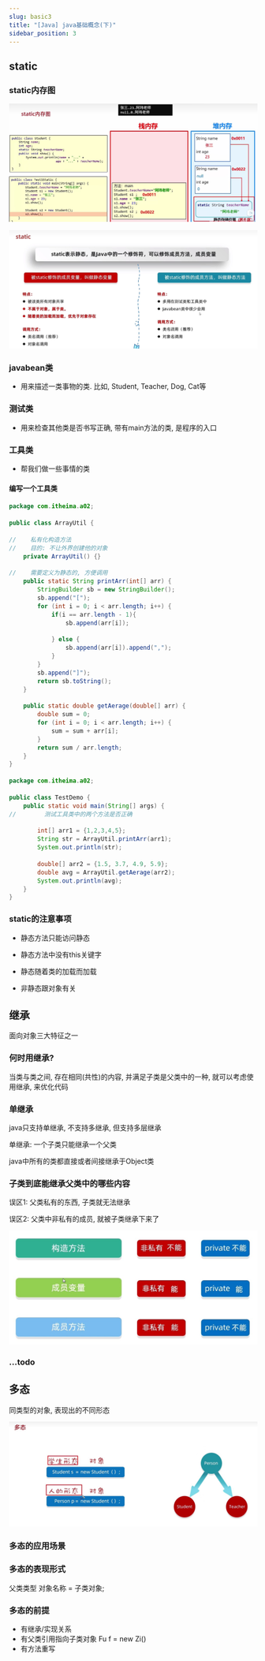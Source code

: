```yaml
---
slug: basic3
title: "[Java] java基础概念(下)"
sidebar_position: 3
---
```


## static

### static内存图

![static](assets/static.jpg)

![ic](assets/ic.jpg)

### javabean类

- 用来描述一类事物的类. 比如, Student, Teacher, Dog, Cat等

### 测试类

- 用来检查其他类是否书写正确, 带有main方法的类, 是程序的入口

### 工具类

- 帮我们做一些事情的类

#### 编写一个工具类

```java
package com.itheima.a02;

public class ArrayUtil {

//    私有化构造方法
//    目的: 不让外界创建他的对象
    private ArrayUtil() {}

//    需要定义为静态的, 方便调用
    public static String printArr(int[] arr) {
        StringBuilder sb = new StringBuilder();
        sb.append("[");
        for (int i = 0; i < arr.length; i++) {
            if(i == arr.length - 1){
                sb.append(arr[i]);

            } else {
                sb.append(arr[i]).append(",");
            }
        }
        sb.append("]");
        return sb.toString();
    }

    public static double getAerage(double[] arr) {
        double sum = 0;
        for (int i = 0; i < arr.length; i++) {
            sum = sum + arr[i];
        }
        return sum / arr.length;
    }
}

package com.itheima.a02;

public class TestDemo {
    public static void main(String[] args) {
//        测试工具类中的两个方法是否正确

        int[] arr1 = {1,2,3,4,5};
        String str = ArrayUtil.printArr(arr1);
        System.out.println(str);

        double[] arr2 = {1.5, 3.7, 4.9, 5.9};
        double avg = ArrayUtil.getAerage(arr2);
        System.out.println(avg);
    }
}

```

### static的注意事项

- 静态方法只能访问静态
- 静态方法中没有this关键字

- 静态随着类的加载而加载
- 非静态跟对象有关

## 继承

面向对象三大特征之一

### 何时用继承?

当类与类之间, 存在相同(共性)的内容, 并满足子类是父类中的一种, 就可以考虑使用继承, 来优化代码

### 单继承

java只支持单继承, 不支持多继承, 但支持多层继承

单继承: 一个子类只能继承一个父类

java中所有的类都直接或者间接继承于Object类

### 子类到底能继承父类中的哪些内容

误区1: 父类私有的东西, 子类就无法继承

误区2: 父类中非私有的成员, 就被子类继承下来了

![jicheng](assets/jicheng.jpg)

### ...todo

## 多态

同类型的对象, 表现出的不同形态

![duotai](assets/duotai.jpg)

### 多态的应用场景

### 多态的表现形式

父类类型 对象名称 = 子类对象;

### 多态的前提

- 有继承/实现关系
- 有父类引用指向子类对象 Fu f = new Zi()
- 有方法重写



